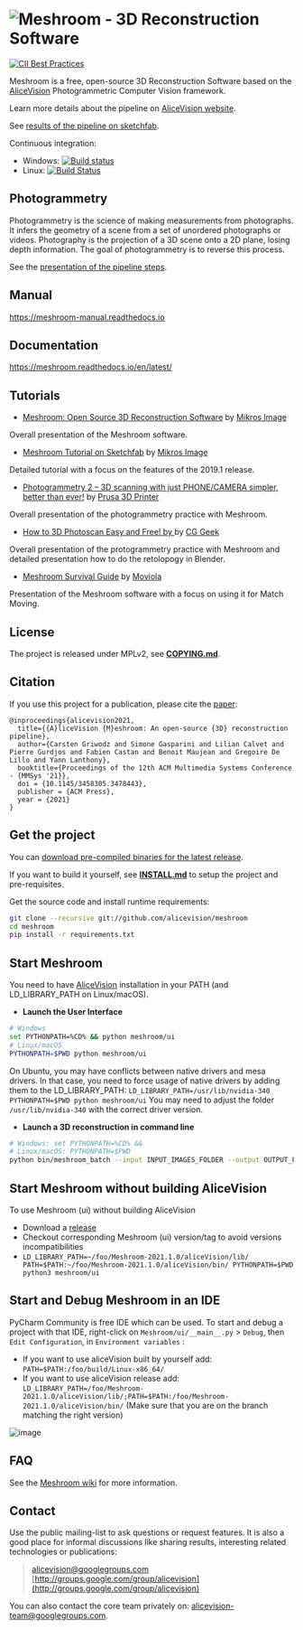 # ![Meshroom - 3D Reconstruction Software](/docs/logo/banner-meshroom.png)

[![CII Best Practices](https://bestpractices.coreinfrastructure.org/projects/2997/badge)](https://bestpractices.coreinfrastructure.org/projects/2997)

Meshroom is a free, open-source 3D Reconstruction Software based on the [AliceVision](https://github.com/alicevision/AliceVision) Photogrammetric Computer Vision framework.

Learn more details about the pipeline on [AliceVision website](http://alicevision.github.io).

See [results of the pipeline on sketchfab](http://sketchfab.com/AliceVision).

Continuous integration:
* Windows: [![Build status](https://ci.appveyor.com/api/projects/status/25sd7lfr3v0rnvni/branch/develop?svg=true)](https://ci.appveyor.com/project/AliceVision/meshroom/branch/develop)
* Linux: [![Build Status](https://travis-ci.org/alicevision/meshroom.svg?branch=develop)](https://travis-ci.org/alicevision/meshroom)


## Photogrammetry

Photogrammetry is the science of making measurements from photographs.
It infers the geometry of a scene from a set of unordered photographs or videos.
Photography is the projection of a 3D scene onto a 2D plane, losing depth information.
The goal of photogrammetry is to reverse this process.

See the [presentation of the pipeline steps](http://alicevision.github.io/#photogrammetry).


## Manual

https://meshroom-manual.readthedocs.io


## Documentation

https://meshroom.readthedocs.io/en/latest/


## Tutorials

* [Meshroom: Open Source 3D Reconstruction Software](https://www.youtube.com/watch?v=v_O6tYKQEBA) by [Mikros Image](http://www.mikrosimage.com)

Overall presentation of the Meshroom software.

* [Meshroom Tutorial on Sketchfab](https://sketchfab.com/blogs/community/tutorial-meshroom-for-beginners) by [Mikros Image](http://www.mikrosimage.com)

Detailed tutorial with a focus on the features of the 2019.1 release.

* [Photogrammetry 2 – 3D scanning with just PHONE/CAMERA simpler, better than ever!](https://www.youtube.com/watch?v=1D0EhSi-vvc) by [Prusa 3D Printer](https://blog.prusaprinters.org)

Overall presentation of the photogrammetry practice with Meshroom.

* [How to 3D Photoscan Easy and Free! by ](https://www.youtube.com/watch?v=k4NTf0hMjtY) by [CG Geek](https://www.youtube.com/channel/UCG8AxMVa6eutIGxrdnDxWpQ)

Overall presentation of the protogrammetry practice with Meshroom and detailed presentation how to do the retolopogy in Blender.

* [Meshroom Survival Guide](https://www.youtube.com/watch?v=eiEaHLNJJ94) by [Moviola](https://moviola.com)

Presentation of the Meshroom software with a focus on using it for Match Moving.


## License

The project is released under MPLv2, see [**COPYING.md**](COPYING.md).


## Citation

If you use this project for a publication, please cite the [paper](https://hal.archives-ouvertes.fr/hal-03351139):
  ```
  @inproceedings{alicevision2021,
    title={{A}liceVision {M}eshroom: An open-source {3D} reconstruction pipeline},
    author={Carsten Griwodz and Simone Gasparini and Lilian Calvet and Pierre Gurdjos and Fabien Castan and Benoit Maujean and Gregoire De Lillo and Yann Lanthony},
    booktitle={Proceedings of the 12th ACM Multimedia Systems Conference - {MMSys '21}},
    doi = {10.1145/3458305.3478443},
    publisher = {ACM Press},
    year = {2021}
  }
  ```

## Get the project

You can [download pre-compiled binaries for the latest release](https://github.com/alicevision/meshroom/releases).  

If you want to build it yourself, see [**INSTALL.md**](INSTALL.md) to setup the project and pre-requisites.

Get the source code and install runtime requirements:
```bash
git clone --recursive git://github.com/alicevision/meshroom
cd meshroom
pip install -r requirements.txt
```


## Start Meshroom

You need to have [AliceVision](https://github.com/alicevision/AliceVision) installation in your PATH (and LD_LIBRARY_PATH on Linux/macOS).

 - __Launch the User Interface__

```bash
# Windows
set PYTHONPATH=%CD% && python meshroom/ui
# Linux/macOS
PYTHONPATH=$PWD python meshroom/ui
```

On Ubuntu, you may have conflicts between native drivers and mesa drivers. In that case, you need to force usage of native drivers by adding them to the LD_LIBRARY_PATH:
`LD_LIBRARY_PATH=/usr/lib/nvidia-340 PYTHONPATH=$PWD python meshroom/ui`
You may need to adjust the folder `/usr/lib/nvidia-340` with the correct driver version.

 - __Launch a 3D reconstruction in command line__

```bash
# Windows: set PYTHONPATH=%CD% &&
# Linux/macOS: PYTHONPATH=$PWD
python bin/meshroom_batch --input INPUT_IMAGES_FOLDER --output OUTPUT_FOLDER
```

## Start Meshroom without building AliceVision

To use Meshroom (ui) without building AliceVision
*   Download a [release](https://github.com/alicevision/meshroom/releases)
*   Checkout corresponding Meshroom (ui) version/tag to avoid versions incompatibilities
*   `LD_LIBRARY_PATH=~/foo/Meshroom-2021.1.0/aliceVision/lib/ PATH=$PATH:~/foo/Meshroom-2021.1.0/aliceVision/bin/ PYTHONPATH=$PWD python3 meshroom/ui`

## Start and Debug Meshroom in an IDE

PyCharm Community is free IDE which can be used. To start and debug a project with that IDE,
right-click on `Meshroom/ui/__main__.py` > `Debug`, then `Edit Configuration`, in `Environment variables` : 
*   If you want to use aliceVision built by yourself add: `PATH=$PATH:/foo/build/Linux-x86_64/`
*   If you want to use aliceVision release add: `LD_LIBRARY_PATH=/foo/Meshroom-2021.1.0/aliceVision/lib/;PATH=$PATH:/foo/Meshroom-2021.1.0/aliceVision/bin/` (Make sure that you are on the branch matching the right version)

![image](https://user-images.githubusercontent.com/937836/127321375-3bf78e73-569d-414a-8649-de0307adf794.png)


## FAQ

See the [Meshroom wiki](https://github.com/alicevision/meshroom/wiki) for more information.


## Contact

Use the public mailing-list to ask questions or request features. It is also a good place for informal discussions like sharing results, interesting related technologies or publications:
> [alicevision@googlegroups.com](mailto:alicevision@googlegroups.com)
> [http://groups.google.com/group/alicevision](http://groups.google.com/group/alicevision)

You can also contact the core team privately on: [alicevision-team@googlegroups.com](mailto:alicevision-team@googlegroups.com).
